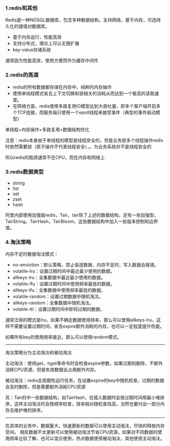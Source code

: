 ### 1.redis和其他

Redis是一种NOSQL数据库，包含多种数据结构，支持网络，基于内存，可选持久化的键值对数据库。
- 基于内存运行，性能高效
- 支持分布式，理论上可以无限扩展
- key-value存储系统

通常因为性能高效，使用方便而作为缓存中间件

### 2.redis的高速

- redis的所有数据都存储在内存中，纯粹的内存操作
- 使用单线程模式省去上下文切换和锁相关的消耗从而达到一个极高的读取速度。
- 在网络方面，redis使用多路复用IO模型达到大吞吐量，即多个客户端开启多个TCP连接，而服务端只使用一个epoll线程来接受事件（典型的事件驱动模型）

单线程+内存操作+多路复用+数据结构优化

注意：redis本身由于单线程的模型是线程安全的，但是业务层多个线程操作redis时依然需要锁（原子操作不代表线程安全），。为业务系统并不是线程安全的

所以redis的瓶颈通常不在CPU，而在内存和网络上

### 3.redis数据类型

- string
- list
- set
- zset
- hash

阿里内部使用加强版redis，Tair，tair除了上述的数据结构，还有一些加强型，TairString，TairHash，TairBloom，这些数据结构中加入一些版本控制和边界值。

### 4.淘汰策略

内存不足时数据淘汰模式：
- no-enviction：默认策略，禁止驱逐数据，内存不足时，写入数据会报错。
- volatile-lru：设置过期时间中最近最少使用的数据。
- allkeys-lru：全集数据中最近最少使用的数据。
- volatile-lfu：设置过期时间中使用频率最低的数据。
- allkeys-lfu：全集数据中使用频率最低的数据。
- volatile-random：设置过期数据中随机淘汰。
- allkeys-random：全集数据中随机淘汰。
- volatile-ttl：设置过期时间中即将过期的数据。

通常泛用的模式是lru，如果不确定数据使用频率，那么可以使用allkeys-lru，这样不需要设置过期时间，省去expire额外消耗的内存，也可以一定程度提升性能。

如果所有key的使用频率接近，那么可以使用random模式。

---
淘汰策略分为主动淘汰和被动淘汰

主动淘汰：使用get，hget等命令时会检查expire参数，如果过期则删除，不额外消耗CPU资源，但是失效数据会占用额外内存。

被动淘汰：redis会周期性运行任务，在设置expire的key中随机检查，过期的数据会及时删除，但是需要额外消耗CPU资源

另：Tair的中一些数据结构，如TairHash，在插入数据时会按过期时间用最小堆排序，这样主动淘汰时会按顺序检查，效率相对随机查找高，当然也要付出一部分内存去维护堆的排序。

---

在具体的业务中，数据量大，快速更新的数据可以使用主动淘汰，尽快的释放内存空间。
相反数据不太更新可以使用被动淘汰节省CPU资源。如果对不同数据的使用频率比较了解，也可以混合使用，热点数据使用被动淘汰，其他使用主动淘汰。